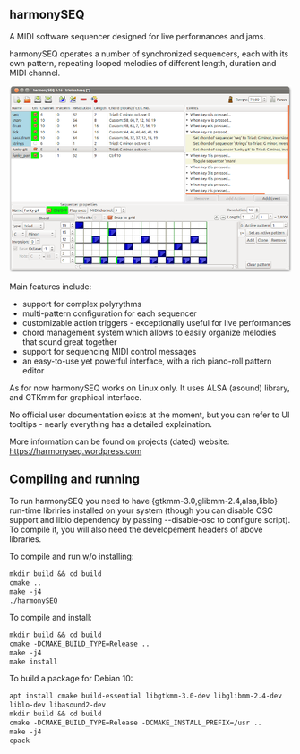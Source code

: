 harmonySEQ
---

A MIDI software sequencer designed for live performances and jams.

harmonySEQ operates a number of synchronized sequencers, each with its
own pattern, repeating looped melodies of different length, duration
and MIDI channel.

![harmonyseq UI](images/screenshot1.png?raw=true)

Main features include:

- support for complex polyrythms
- multi-pattern configuration for each sequencer
- customizable action triggers - exceptionally useful for live
  performances
- chord management system which allows to easily organize melodies
  that sound great together
- support for sequencing MIDI control messages
- an easy-to-use yet powerful interface, with a rich piano-roll
  pattern editor

As for now harmonySEQ works on Linux only. It uses ALSA (asound)
library, and GTKmm for graphical interface.

No official user documentation exists at the moment, but you can refer
to UI tooltips - nearly everything has a detailed explaination.

More information can be found on projects (dated) website: https://harmonyseq.wordpress.com

## Compiling and running

To run harmonySEQ you need to have {gtkmm-3.0,glibmm-2.4,alsa,liblo}
run-time libriries installed on your system (though you can disable
OSC support and liblo dependency by passing --disable-osc to configure
script). To compile it, you will also need the developement headers of
above libraries.

To compile and run w/o installing:
```
mkdir build && cd build
cmake ..
make -j4
./harmonySEQ
```

To compile and install:
```
mkdir build && cd build
cmake -DCMAKE_BUILD_TYPE=Release ..
make -j4
make install
```

To build a package for Debian 10:
```
apt install cmake build-essential libgtkmm-3.0-dev libglibmm-2.4-dev liblo-dev libasound2-dev
mkdir build && cd build
cmake -DCMAKE_BUILD_TYPE=Release -DCMAKE_INSTALL_PREFIX=/usr ..
make -j4
cpack
```

